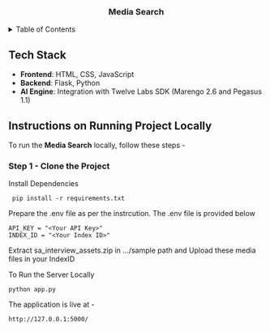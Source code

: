 <br />
<div align="center">
  <h3 align="center">Media Search</h3>
</div>

<details>
  <summary>Table of Contents</summary>
  <ol>
    <li><a href="#tech-stack">Tech Stack</a></li>
    <li><a href="#instructions-on-running-project-locally">Instructions on Running Project Locally</a></li>
  </ol>
</details>

## Tech Stack

- **Frontend**: HTML, CSS, JavaScript
- **Backend**: Flask, Python
- **AI Engine**: Integration with Twelve Labs SDK (Marengo 2.6 and Pegasus 1.1)

## Instructions on Running Project Locally

To run the **Media Search** locally, follow these steps -

### Step 1 - Clone the Project

Install Dependencies

``` 
 pip install -r requirements.txt
```

Prepare the .env file as per the instrcution. The .env file is provided below

```
API_KEY = "<Your API Key>"
INDEX_ID = "<Your Index ID>"
```
Extract sa_interview_assets.zip in .../sample path and Upload these media files in your IndexID

To Run the Server Locally

```
python app.py
```

The application is live at -

```
http://127.0.0.1:5000/
```
